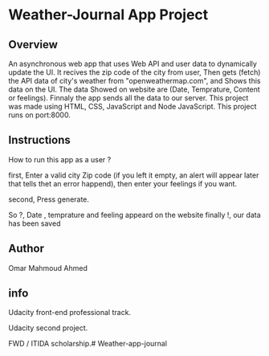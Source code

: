 # Weather-Journal App Project

## Overview
An asynchronous web app that uses Web API and user data to dynamically update the UI.
It recives the zip code of the city from user, Then gets (fetch) the API data of city's weather from "openweathermap.com", and Shows this data on the UI.
The data Showed on website are (Date, Temprature, Content or feelings).
Finnaly the app sends all the data to our server.
This project was made using HTML, CSS, JavaScript and Node JavaScript.
This project runs on port:8000.
## Instructions

How to run this app as a user ?

first, Enter a valid city Zip code (if you left it empty, an alert will appear later that tells thet an error happend), then enter your feelings if you want.

second, Press generate.

So ?, Date , temprature and feeling appeard on the website
finally !, our data has been saved 

## Author

Omar Mahmoud Ahmed

## info

Udacity front-end professional track.

Udacity second project.


FWD / ITIDA scholarship.#   W e a t h e r - a p p - j o u r n a l  
 